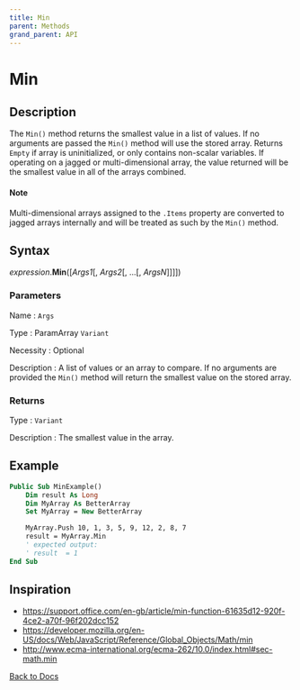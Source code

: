 ```yaml
---
title: Min
parent: Methods
grand_parent: API
---
```



# Min

## Description
The `Min()` method returns the smallest value in a list of values.  If no arguments are passed the `Min()` method will use the stored array. Returns `Empty` if array is uninitialized, or only contains non-scalar variables. If operating on a jagged or multi-dimensional array, the value returned will be the smallest value in all of the arrays combined.

#### Note
Multi-dimensional arrays assigned to the `.Items` property are converted to jagged arrays internally and will be treated as such by the `Min()` method.

## Syntax

*expression*.**Min**([*Args1*[, *Args2*[, ...[, *ArgsN*]]]])

### Parameters

Name
: `Args`

Type
: ParamArray `Variant`

Necessity
: Optional

Description
: A list of values or an array to compare. If no arguments are provided the `Min()` method will return the smallest value on the stored array.

### Returns

Type
: `Variant`

Description
: The smallest value in the array.

## Example

```vb
Public Sub MinExample()
    Dim result As Long
    Dim MyArray As BetterArray
    Set MyArray = New BetterArray

    MyArray.Push 10, 1, 3, 5, 9, 12, 2, 8, 7
    result = MyArray.Min
    ' expected output:
    ' result  = 1
End Sub
```

## Inspiration
* <https://support.office.com/en-gb/article/min-function-61635d12-920f-4ce2-a70f-96f202dcc152>
* <https://developer.mozilla.org/en-US/docs/Web/JavaScript/Reference/Global_Objects/Math/min>
* <http://www.ecma-international.org/ecma-262/10.0/index.html#sec-math.min>


[Back to Docs](https://senipah.github.io/VBA-Better-Array/)
